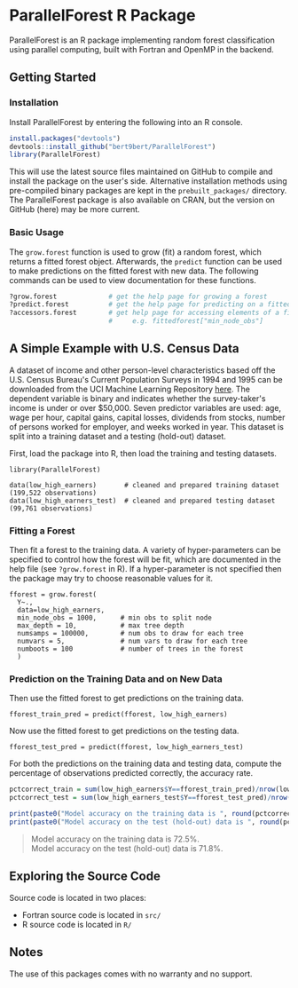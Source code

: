 # ParallelForest R Package

ParallelForest is an R package implementing random forest classification using parallel computing, built with Fortran and OpenMP in the backend.

## Getting Started
### Installation
Install ParallelForest by entering the following into an R console.
```R
install.packages("devtools")
devtools::install_github("bert9bert/ParallelForest")
library(ParallelForest)
```
This will use the latest source files maintained on GitHub to compile and install the package on the user's side. Alternative installation methods using pre-compiled binary packages are kept in the `prebuilt_packages/` directory. The ParallelForest package is also available on CRAN, but the version on GitHub (here) may be more current.

### Basic Usage
The `grow.forest` function is used to grow (fit) a random forest, which returns a fitted forest object. Afterwards, the `predict` function can be used to make predictions on the fitted forest with new data. The following commands can be used to view documentation for these functions.
```R
?grow.forest             # get the help page for growing a forest
?predict.forest          # get the help page for predicting on a fitted forest
?accessors.forest        # get help page for accessing elements of a fitted forest,
                         #     e.g. fittedforest["min_node_obs"]
```

## A Simple Example with U.S. Census Data
A dataset of income and other person-level characteristics based off the U.S. Census Bureau's Current Population Surveys in 1994 and 1995 can be downloaded from the UCI Machine Learning Repository [here](http://archive.ics.uci.edu/ml/datasets/Census-Income+%28KDD%29). The dependent variable is binary and indicates whether the survey-taker's income is under or over $50,000. Seven predictor variables are used: age, wage per hour, capital gains, capital losses, dividends from stocks, number of persons worked for employer, and weeks worked in year. This dataset is split into a training dataset and a testing (hold-out) dataset.

First, load the package into R, then load the training and testing datasets.

```{r}
library(ParallelForest)

data(low_high_earners)       # cleaned and prepared training dataset (199,522 observations)
data(low_high_earners_test)  # cleaned and prepared testing dataset (99,761 observations)
```

### Fitting a Forest

Then fit a forest to the training data. A variety of hyper-parameters can be specified to control how the forest will be fit, which are documented in the help file (see `?grow.forest` in R). If a hyper-parameter is not specified then the package may try to choose reasonable values for it.
```{r}
fforest = grow.forest(
  Y~.,
  data=low_high_earners,
  min_node_obs = 1000,      # min obs to split node
  max_depth = 10,           # max tree depth
  numsamps = 100000,        # num obs to draw for each tree
  numvars = 5,              # num vars to draw for each tree
  numboots = 100            # number of trees in the forest
  )
```

### Prediction on the Training Data and on New Data

Then use the fitted forest to get predictions on the training data.
```{r}
fforest_train_pred = predict(fforest, low_high_earners)
```

Now use the fitted forest to get predictions on the testing data.
```{r}
fforest_test_pred = predict(fforest, low_high_earners_test)
```

For both the predictions on the training data and testing data, compute the percentage of observations predicted correctly, the accuracy rate.
```R
pctcorrect_train = sum(low_high_earners$Y==fforest_train_pred)/nrow(low_high_earners)
pctcorrect_test = sum(low_high_earners_test$Y==fforest_test_pred)/nrow(low_high_earners_test)

print(paste0("Model accuracy on the training data is ", round(pctcorrect_train, digits=3)*100, "%."))
print(paste0("Model accuracy on the test (hold-out) data is ", round(pctcorrect_test, digits=3)*100, "%."))
```
> Model accuracy on the training data is 72.5%.  
> Model accuracy on the test (hold-out) data is 71.8%.

## Exploring the Source Code

Source code is located in two places:
* Fortran source code is located in `src/`
* R source code is located in `R/`

## Notes

The use of this packages comes with no warranty and no support.
